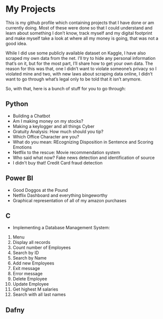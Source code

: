 # My Projects

This is my github profile which containing projects that I have done or am currently doing. Most of these were done so that I could understand and learn about something I don’t know, track myself and my digital footprint and make myself take a look at where all my money is going, that was not a good idea. 

While I did use some publicly available dataset on Kaggle, I have also scraped my own data from the net. I’ll try to hide any personal information that’s on it, but for the most part, I’ll share how to get your own data. The reason for this was that, one I didn’t want to violate someone’s privacy so I violated mine and two, with new laws about scraping data online, I didn’t want to go through what’s legal only to be told that it isn’t anymore. 

So, with that, here is a bunch of stuff for you to go through:

## Python
* Building a Chatbot
* Am I making money on my stocks?
* Making a keylogger and all things Cyber
* Gratuity Analysis: How much should you tip?
* Which Office Character are you?
* What do you mean: REcognizing Disposition in Sentence and Scoring Emotions
* Netflix to the rescue: Movie recommendation system
* Who said what now? Fake news detection and identification of source
* I didn't buy that! Credit Card fraud detection

## Power BI
* Good Doggos at the Pound
* Netflix Dashboard and everything bingeworthy
* Graphical representation of all of my amazon purchases 

## C
* Implementing a Database Management System:
1)  Menu
2)	Display all records
3)	Count number of Employees
4)	Search by ID
5)	Search by Name
6)	Add new Employees 
7)	Exit message
8)	Error message
9)	Delete Employee
10)	Update Employee
11)	Get highest M salaries
12)	Search with all last names

## Dafny 






